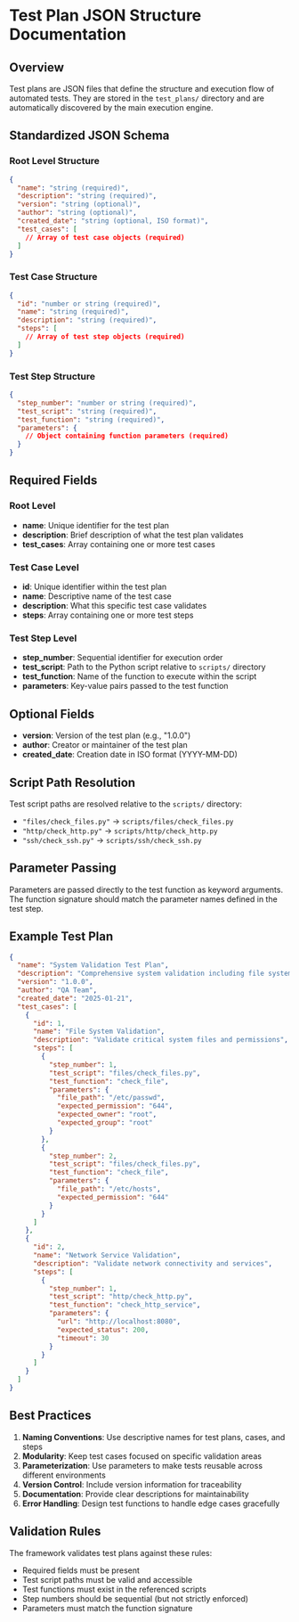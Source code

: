 # Test Plan JSON Structure Documentation

## Overview

Test plans are JSON files that define the structure and execution flow of automated tests. They are stored in the `test_plans/` directory and are automatically discovered by the main execution engine.

## Standardized JSON Schema

### Root Level Structure

```json
{
  "name": "string (required)",
  "description": "string (required)",
  "version": "string (optional)",
  "author": "string (optional)",
  "created_date": "string (optional, ISO format)",
  "test_cases": [
    // Array of test case objects (required)
  ]
}
```

### Test Case Structure

```json
{
  "id": "number or string (required)",
  "name": "string (required)",
  "description": "string (required)",
  "steps": [
    // Array of test step objects (required)
  ]
}
```

### Test Step Structure

```json
{
  "step_number": "number or string (required)",
  "test_script": "string (required)",
  "test_function": "string (required)",
  "parameters": {
    // Object containing function parameters (required)
  }
}
```

## Required Fields

### Root Level
- **name**: Unique identifier for the test plan
- **description**: Brief description of what the test plan validates
- **test_cases**: Array containing one or more test cases

### Test Case Level
- **id**: Unique identifier within the test plan
- **name**: Descriptive name of the test case
- **description**: What this specific test case validates
- **steps**: Array containing one or more test steps

### Test Step Level
- **step_number**: Sequential identifier for execution order
- **test_script**: Path to the Python script relative to `scripts/` directory
- **test_function**: Name of the function to execute within the script
- **parameters**: Key-value pairs passed to the test function

## Optional Fields

- **version**: Version of the test plan (e.g., "1.0.0")
- **author**: Creator or maintainer of the test plan
- **created_date**: Creation date in ISO format (YYYY-MM-DD)

## Script Path Resolution

Test script paths are resolved relative to the `scripts/` directory:

- `"files/check_files.py"` → `scripts/files/check_files.py`
- `"http/check_http.py"` → `scripts/http/check_http.py`
- `"ssh/check_ssh.py"` → `scripts/ssh/check_ssh.py`

## Parameter Passing

Parameters are passed directly to the test function as keyword arguments. The function signature should match the parameter names defined in the test step.

## Example Test Plan

```json
{
  "name": "System Validation Test Plan",
  "description": "Comprehensive system validation including file system, network, and service checks",
  "version": "1.0.0",
  "author": "QA Team",
  "created_date": "2025-01-21",
  "test_cases": [
    {
      "id": 1,
      "name": "File System Validation",
      "description": "Validate critical system files and permissions",
      "steps": [
        {
          "step_number": 1,
          "test_script": "files/check_files.py",
          "test_function": "check_file",
          "parameters": {
            "file_path": "/etc/passwd",
            "expected_permission": "644",
            "expected_owner": "root",
            "expected_group": "root"
          }
        },
        {
          "step_number": 2,
          "test_script": "files/check_files.py",
          "test_function": "check_file",
          "parameters": {
            "file_path": "/etc/hosts",
            "expected_permission": "644"
          }
        }
      ]
    },
    {
      "id": 2,
      "name": "Network Service Validation",
      "description": "Validate network connectivity and services",
      "steps": [
        {
          "step_number": 1,
          "test_script": "http/check_http.py",
          "test_function": "check_http_service",
          "parameters": {
            "url": "http://localhost:8080",
            "expected_status": 200,
            "timeout": 30
          }
        }
      ]
    }
  ]
}
```

## Best Practices

1. **Naming Conventions**: Use descriptive names for test plans, cases, and steps
2. **Modularity**: Keep test cases focused on specific validation areas
3. **Parameterization**: Use parameters to make tests reusable across different environments
4. **Version Control**: Include version information for traceability
5. **Documentation**: Provide clear descriptions for maintainability
6. **Error Handling**: Design test functions to handle edge cases gracefully

## Validation Rules

The framework validates test plans against these rules:
- Required fields must be present
- Test script paths must be valid and accessible
- Test functions must exist in the referenced scripts
- Step numbers should be sequential (but not strictly enforced)
- Parameters must match the function signature
